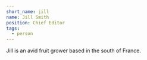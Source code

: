 ```yaml
---
short_name: jill
name: Jill Smith
position: Chief Editor
tags:
  - person
---
```

Jill is an avid fruit grower based in the south of France.
